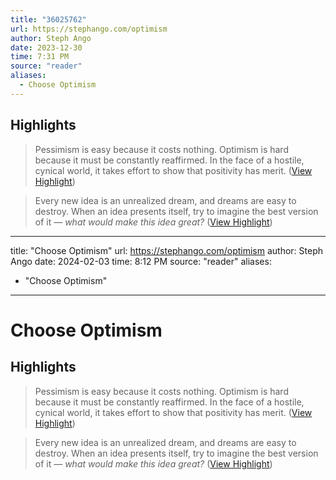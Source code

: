 ```yaml
---
title: "36025762"
url: https://stephango.com/optimism
author: Steph Ango
date: 2023-12-30
time: 7:31 PM
source: "reader"
aliases:
  - Choose Optimism
---
```

## Highlights
> Pessimism is easy because it costs nothing. Optimism is hard because it must be constantly reaffirmed. In the face of a hostile, cynical world, it takes effort to show that positivity has merit. ([View Highlight](https://read.readwise.io/read/01hjy2p3rtesz4xmjs4vvj3r24))

> Every new idea is an unrealized dream, and dreams are easy to destroy. When an idea presents itself, try to imagine the best version of it — *what would make this idea great?* ([View Highlight](https://read.readwise.io/read/01hjy2pn93568m8xb40wmk6w84))

---
title: "Choose Optimism"
url: https://stephango.com/optimism
author: Steph Ango
date: 2024-02-03
time: 8:12 PM
source: "reader"
aliases:
  - "Choose Optimism"
---
# Choose Optimism

## Highlights
> Pessimism is easy because it costs nothing. Optimism is hard because it must be constantly reaffirmed. In the face of a hostile, cynical world, it takes effort to show that positivity has merit. ([View Highlight](https://read.readwise.io/read/01hjy2p3rtesz4xmjs4vvj3r24))

> Every new idea is an unrealized dream, and dreams are easy to destroy. When an idea presents itself, try to imagine the best version of it — *what would make this idea great?* ([View Highlight](https://read.readwise.io/read/01hjy2pn93568m8xb40wmk6w84))

